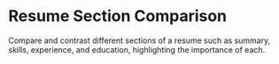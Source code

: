 # Resume Section Comparison

Compare and contrast different sections of a resume such as summary, skills, experience, and education, highlighting the importance of each.
